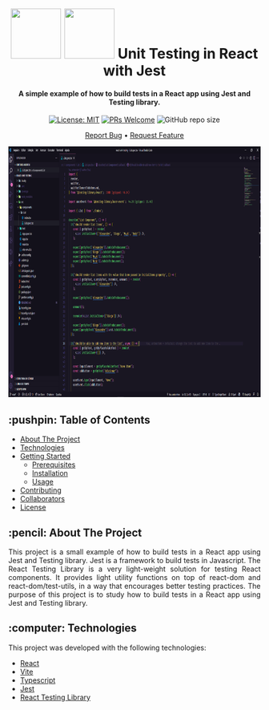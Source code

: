 <h1 align="center">
  <div style="display: inline-block;">
    <img src="https://cdn.jsdelivr.net/gh/devicons/devicon/icons/react/react-original.svg" height="100" width="100" />
    <img src="https://cdn.jsdelivr.net/gh/devicons/devicon/icons/jest/jest-plain.svg" height="100" width="100" />
  </div>
  Unit Testing in React with Jest
  <br>
</h1>

<h4 align="center">A simple example of how to build tests in a React app using Jest and Testing library.</h4>

<div align="center">

  [![License: MIT](https://img.shields.io/badge/License-MIT-brightgreen.svg)](https://opensource.org/licenses/MIT)
  [![PRs Welcome](https://img.shields.io/badge/PRs-welcome-brightgreen.svg?style=flat)](http://makeapullrequest.com)
  ![GitHub repo size](https://img.shields.io:/github/repo-size/arrudadev/react-unit-testing)

</div>

<p align="center">
  <a href="https://github.com/arrudadev/react-unit-testing/issues">Report Bug</a> •
  <a href="https://github.com/arrudadev/react-unit-testing/issues">Request Feature</a>
</p>

<img src="https://raw.githubusercontent.com/arrudadev/react-unit-testing/main/.github/assets/cover.png" height="500" width="100%" alt="cover" />

<h2 id="table-of-contents"> :pushpin: Table of Contents</h2>

* [About The Project](#about-the-project)
* [Technologies](#technologies)
* [Getting Started](#getting-started)
   * [Prerequisites](#prerequisites)
   * [Installation](#installation)
   * [Usage](#usage)
* [Contributing](#contributing)
* [Collaborators](#collaborators)
* [License](#license)

<h2 id="about-the-project"> :pencil: About The Project</h2>

<p align="justify">
  This project is a small example of how to build tests in a React app using Jest and Testing library. Jest is a framework to build tests in Javascript. The React Testing Library is a very light-weight solution for testing React components. It provides light utility functions on top of react-dom and react-dom/test-utils, in a way that encourages better testing practices. The purpose of this project is to study how to build tests in a React app using Jest and Testing library.
</p>

<h2 id="technologies"> :computer: Technologies</h2>

This project was developed with the following technologies:

- [React](https://reactjs.org)
- [Vite](https://vitejs.dev/)
- [Typescript](https://www.typescriptlang.org/)
- [Jest](https://jestjs.io/pt-BR/)
- [React Testing Library](https://testing-library.com/docs/react-testing-library/intro/)
